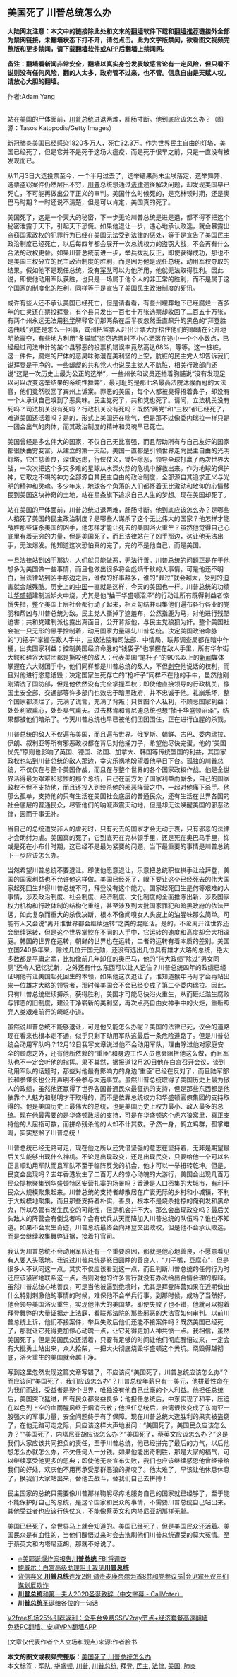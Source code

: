  <h2>美国死了 川普总统怎么办</h2> <p class="notice"><b>大陆网友注意：本文中的链接除此处和文末的<a href="https://github.com/bannedbook/fanqiang" >翻墙</a>软件下载和<a href="https://github.com/killgcd/justmysocks/blob/master/README.md">翻墙推荐</a>链接外全部为禁网链接，未翻墙状态下打不开，请勿点击。此为文字版禁闻，欲看图文视频完整版和更多禁闻，请下载<a href="https://github.com/bannedbook/fanqiang">翻墙软件或APP</a>后翻墙上禁闻网。</p><p>备注：翻墙看新闻非常安全，翻墙以真实身份发表敏感言论有一定风险，但只看不说则没有任何风险，翻的人太多，政府管不过来，也不管。信息自由是天赋人权，请放心大胆的翻墙。</b></p>  <div class="entry"> <p>作者:Adam Yang</p> <p><br /> 站在<a href="https://www.bannedbook.org/bnews/tag/%e7%be%8e%e5%9b%bd/" class="st_tag internal_tag" rel="tag" title="标签 美国 下的日志">美国</a>的尸体面前，<a href="https://www.bannedbook.org/bnews/tag/%E5%B7%9D%E6%99%AE%E6%80%BB%E7%BB%9F/" class="st_tag internal_tag" rel="tag" title="标签 川普总统 下的日志">川普总统</a>进退两难，肝肠寸断。他到底应该怎么办？（图源：Tasos Katopodis/Getty Images） </p> <p> 新冠<a href="https://www.bannedbook.org/bnews/tag/%e8%82%ba%e7%82%8e/" class="st_tag internal_tag" rel="tag" title="标签 肺炎 下的日志">肺炎</a>美国已经感染1820多万人，死亡32.3万。作为世界<a href="https://www.bannedbook.org/bnews/tag/%e6%b0%91%e4%b8%bb/" class="st_tag internal_tag" rel="tag" title="标签 民主 下的日志">民主</a>自由的灯塔，美国已经死了，但是它并不是死于这场大瘟疫，而是死于很早之前，只是一直没有被发现而已。 </p> <p>从11月3日大选投票至今，一个半月过去了，选举结果尚未尘埃落定，选举舞弊、选票盗窃案件仍然层出不穷，<a href="https://www.bannedbook.org/bnews/tag/%e5%b7%9d%e6%99%ae/" class="st_tag internal_tag" rel="tag" title="标签 川普 下的日志">川普</a>总统想通过<a href="https://www.bannedbook.org/bnews/tag/%e6%b3%95%e5%be%8b/" class="st_tag internal_tag" rel="tag" title="标签 法律 下的日志">法律</a>途径解决问题，却发现美国早已死亡，不可能再做出公平正义的审判。美国什么时候死的，是克林顿时期，还是奥巴马时期？一时还说不清楚，但是可以肯定，美国真的死了。 </p>  <p>美国死了，这是一个天大的秘密，下一步无论川普总统是进是退，都不得不把这个秘密泄露于天下，引起天下恐慌。如果他退让一步，违心地承认败选，就会暴露出盗窃国家政权的犯罪行为已经在美国无法受到法律的惩处，等于是宣告了美国民主政治制度已经死亡，以后每四年都会展开一次总统权力的盗窃大战，不会再有什么合法的政权更替。如果川普总统前进一步，举兵拨乱反正，即使获得成功，那也不是美国三权分立的民主政治制度的胜利，而是因为他是现任总统，动用军权夺取的结果。假如他不是现任总统，没有<a href="https://www.bannedbook.org/bnews/tag/%E5%86%9B%E9%98%9F/" class="st_tag internal_tag" rel="tag" title="标签 军队 下的日志">军队</a>可以为他所用，他就无法取得胜利。因此说，即使他动用军队获胜，也只是一场属于他个人的非正常的胜利，而不是属于这个国家的制度化的胜利，同样等于是宣告了美国民主政治制度的死讯。 </p> <p>或许有些人还不承认美国已经死亡，但是请看看，有些州埋葬地下已经腐烂一百多年的亡灵还在票投<a href="https://www.bannedbook.org/bnews/tag/%e6%8b%9c%e7%99%bb/" class="st_tag internal_tag" rel="tag" title="标签 拜登 下的日志">拜登</a>，有个县只发出一百七十万张选票却收回了二百五十万张，有两个州永远无法用<span class='wp_keywordlink'><a href="https://www.bannedbook.org/forum11/topic309.html" title="禁片：“科学”的棍子" target="_blank">科学</a></span>解释它们那两条在后半夜忽然垂直飙升的黑色的“拜登胜选曲线”到底是怎么一回事，宾州把监票人赶出计票大厅捂住他们的眼睛在公开地明抢豪夺，有些地方利用“多猫腻”盗窃选票时不小心洒落在途中一个个小数点，已经经过司法审计的某个县邪恶的投票机错误率竟然高达68%，等等。这一桩桩，这一件件，腐烂的尸体的恶臭味弥漫在美利坚的上空，肮脏的民主党人却告诉我们说拜登是干净的，一些龌龊的共和党人也说民主党人不肮脏，相关行政部门还说“这是一次历史上最为公正的选举”，一些州长和议员还拍着胸脯说“没有发现足以可以改变选举结果的系统性舞弊”，最可耻的是那七名最高法院沐猴而冠的大法官，他们竟然驳回了宾州上诉案。罪恶的美国，每个人都被臭得捂着鼻子，却没有一个人承认自己嗅到了恶臭味。民主党死了，共和党也死了。请问，立法机关没有死吗？司法机关没有死吗？行政机关没有死吗？既然“两党”和“三权”都已经死了，难道美国还活着吗？是的，形式上美国还在喘气，但是那不过像委内瑞拉一样只是一团会出气的肉体，而其政治制度的精神和灵魂早已死亡。 </p> <p>美国曾经是多么伟大的国家，不仅自己无比富强，而且帮助所有与自己友好的国家都很快由穷变富。从建立的第一天起，美国一直都是引领世界走向民主自由的光明灯塔，它仁慈善良，深谋远虑，行侠仗义，锄奸除恶，领导全球打赢了两次世界大战，一次次把这个多灾多难的星球从水深火热的危机中解救出来。作为地球的保护神，它取之不竭的神力全部源自其民主自由的政治制度，全部源自其追求正义与光明的精神和灵魂。多少年来，地球各个角落的人们都怀着无比激动和敬仰的心情移民到美国这块神奇的土地，站在星条旗下追求自己人生的梦想。现在美国却死了。 </p> <p>站在美国的尸体面前，川普总统进退两难，肝肠寸断。他到底应该怎么办？是哪些人掐死了美国的民主政治制度？是哪些人谋杀了这个无比伟大的国家？他怎样才能战胜那些谋杀美国的凶手，他怎样才能让死去的美国浴火重生？虽然他觉得自己心底里有着无穷的力量，但是美国死了，而且法律站在了凶手那边，这让他无法出手，无法爆发。他知道这次恐怕真的完了，完的不是他自己，而是美国。 </p>  <p>一旦法律站到凶手那边，人们就只能做恶，无法行善。川普总统的问题正是在于他想多为美国做一些事情，而且也做出很多将会彪炳千秋的大事情。可是他还不明白，当法律站到凶手那边之后，谁做的好事越多，谁的“罪过”就会越大，受到的迫害就会越残酷。历史上的<span class='wp_keywordlink_affiliate'><a href="https://www.bannedbook.org/" title="中国" target="_blank">中国</a></span>一直就是这样，今天的美国也一样。川普总统的功绩让<a href="https://www.bannedbook.org/bnews/tag/%e5%8d%8e%e7%9b%9b%e9%a1%bf/" class="st_tag internal_tag" rel="tag" title="标签 华盛顿 下的日志">华盛顿</a>建制派妒火中烧，尤其是他“抽干华盛顿沼泽”的行动让所有既得利益者惊慌失措，整个美国上层社会都行动了起来，相互勾结并纠集他们遍布各行各业的党羽和帮凶与川普总统为敌。民主党人撕掉了遮羞布，公然指鹿为马，对他进行残酷迫害；共和党建制派也露出真面目，公开背叛他，与民主党狼狈为奸。整个美国社会被一只无形的黑手控制着，动用国家力量碾轧川普总统。决定美国政治命脉的“刀把子”掌握在敌人手中，三级法院和司法部、中情局、联邦调查局都在暗中作梗，出卖国家利益；控制美国经济命脉的“钱袋子”也掌握在敌人手里，所有华尔街大鳄和硅谷大财团都是撕咬他的敌人；代表美国“笔杆子”的90%以上的<span class='wp_keywordlink_affiliate'><a href="https://www.bannedbook.org/" title="新闻">新闻</a></span>媒体掌握在六大财团手中，他们同样都是川普总统的敌人，不但<span class='wp_keywordlink'><a href="https://www.bannedbook.org/forum2/topic21.html" title="《剥夺》 黄建民 著" target="_blank">剥夺</a></span>他说话的权利，而且对他进行恣意诋毁；决定国家生死存亡的“枪杆子”同样不在他的手中，虽然他刚刚清洗了国防部，但是他依然没有完全掌握军权；即使他直接领导的行政机关，像国土安全部、交通部等许多部门也效忠于暗黑政府，并不忠诚于他。礼崩乐坏，整个国家都溃烂了，充满了谎言，充满了背叛；只贪图个人私利，不顾忌国家利益；处处利欲熏心，处处臭气熏天。过去林肯和肯尼迪总统也想“抽干华盛顿沼泽”，结果都被他们暗杀了。今天川普总统也早已被他们团团围住，正在进行血腥的杀戮。 </p> <p>川普总统的敌人不仅遍布美国，而且遍布世界。俄罗斯、朝鲜、古巴、委内瑞拉、伊朗、叙利亚等所有邪恶政权都在背后对他捅刀子，希望他尽快完蛋。他的“美国优先”原则也影响了英国、德国、法国、加拿大、韩国等传统盟国的利益，其国家政权也站到川普总统的敌人那边，幸灾乐祸地盼望着他早日下台。孤独的川普总统，不仅仅在与整个美国作战，而且在与整个世界的各个国家政权作战。他是全世界活得最为艰难和悲惨的那个总统，自己在前方为了国家利益而厮杀，自己的国家政权不但不支持他，而且还投入到绞杀他的邪恶阵营之中，一起对他痛下杀手。他那么孤单，支持他的只有生活在美国社会底层的普通民众，还有生活在世界各国的社会底层的普通民众，尽管他们的呐喊声震天动地，但是却无法唤醒美国的邪恶法律，因而于事无补。 </p> <p>当自己的总统遭受非人的虐死时，只有死去的国家才会无动于衷，只有邪恶的法律才会助纣为虐。美国真的死了，它到底死在克林顿手里，还是死在奥巴马手里，抑或是死在小布什时期，这已经不是最为紧要的问题，当下最重要的事情是川普总统下一步应该怎么办。 </p> <p>当然希望川普总统不要退让。即使他愿意退让，乐意把总统职位拱手让给拜登，美国的国家利益也不允许他这样做。美国已经死了，眼下要让这个已经死去的伟大国家起死回生非得川普总统不可，拜登没有这个能力。国家起死回生是何等艰难的大事情，涉及政治制度、社会制度、经济制度、文化制度的全面推陈出新，涉及国家权力机构和行政体制的结构化重组，甚至涉及到大批国家罪犯和暗黑政府的依法严惩，如此复杂而重大的杀伐决断，根本不像闻嗅女人头皮上的油腥味那么简单。可能有人又会说“离开谁世界都会继续运转”之类的混账话。是的，不论离开谁世界还会继续运转，但是这个世界掌控在不同的人手中，它运转的速度和高度却会大相迳庭。韩国的世界在运转，朝鲜的世界也在运转，二者的运转有着本质的差别。美国立国240多年来，除过几位开国元勋，还没有选出几位具有雄才大略的总统，绝大多数都是平庸之辈，比如像前几年卸任的奥巴马，他的“伟大政绩”除过“男女同厕”还令人记忆犹新，之外还有什么东西可以让人记住？川普总统四年的政绩已经证明他有让美国起死回生的本领，如果他这次退让了，谁知道猴年马月才会再站出来一位雄才大略的领导者，那时候美国会不会已经变成了第二个委内瑞拉。因此，只有川普总统继续搏杀，获得胜利，美国才可能尽快浴火重生，从而砸烂滋生腐败与罪恶的旧制度，建设干净崭新的美利坚，再次点亮自由女神手中的火炬，重新照亮人类艰难前行的崎岖小道。 </p>  <p>虽然说川普总统不能够退让，可是他又能怎么办呢？美国的法律已死，议会的道路现在看来也根本走不通，似乎只剩下动用军队这最后一条危险道路了。但是川普总统会动用军队吗？12月12日我写文章说过他不会动用军队，理由除过他对家庭安全的顾虑之外，还有他所依赖的“重臣”和身边工作人员也会阻拦他这么做，而且军队也不一定会听他的指挥。果不其然，据报道12月20日他在白宫召开会议，谈到动用军队的话题时，那些对他最有影响力的身边“重臣”已经在反对了，而且陆军部长和参谋长也公开声明不会参与大选事宜。虽然川普总统取得了美国历史上最为傲人的政绩，虽然他还赢得了世界各国普通民众最狂热的支持，但是那些东西都是他依靠个人魅力和聪明才干取得的，而不是依靠总统权力和华盛顿官僚集团的支持取得的。他是美国历史上最伟大的总统，也是美国历史上权力最小、敌人最多的总统。现在他最需要的是华盛顿政坛的支持，可是在华盛顿这个虎穴狼窝里，真正支持他的人屈指可数，而拼命残杀他的人却不计其数。孑然一身，鹤立鸡群，孤掌难鸣，实实愁煞了川普总统！ </p> <p>川普总统已经无路可走，现在他之所以还凭借坚强的意志在坚持着，无非是期望最后关头能够出现什么神机。不论是出现政变，还是出现民变，只要给他一个可以名正言顺动用军队而且军队不至于临阵反戈的机会，他才可以一举扭转乾坤。但是，民变会出现吗？去年香港发生了二百万人的惊心动魄的大游行，美国会出现几百万民众提枪聚集到华盛顿特区安营扎寨的场景吗？香港是人口密集的大城市，有利于民众大规模聚集起来。川普总统的支持者却散居在广袤无际的乡村和小城镇，不利于大规模地聚集，而且那些支持者朴实，善良，根本不是烧杀抢掠的俺剃发和黑命鬼，所以尽管有发生民变的可能性，但是机会并不大。那么会出现政变吗？最后关头敌人的阵营会有倒戈者吗？会有伏兵从天而降加入川普总统的队伍吗？谁也不知道。如果不会发生奇迹，川普总统最终会向拜登交出政权，但是他不会承认败选，而是会继续收集舞弊证据，接着打官司。 </p> <p>我认为川普总统不会动用军队还有一个重要原因，那就是他心地善良，不愿意看见有人要人头落地。我说过川普总统是怒目圆睁的善良人，“刀子嘴，豆腐心”，但是很多人不认同这一点。其实不仅应该看到这一点，而且判断川普总统的任何行为时还应该紧密地联系这一点，否则对他的许多言行就没有办法给出合情合理的解释。虽然川普总统心地善良，可是当他被逼到绝境时，尤其是拜登阵营如果在近期做出什么特别刺激他的事情的时候，难保他不会举兵行事。到那时候，成功了当然好，他会领导美国浴火重生，实现他伟大的美国梦。即使失败了也不错，他就可以抱着拜登舞弊的大量证据走上法庭，看联邦法院的那些邪恶的大法官如何审判。以前川普总统上诉，他们不接案件，举兵失败后他们还能不接案件吗？既然美国已经死了，那就让它死得更加惊心动魄一点，让它死得更加人神共愤一点。我相信，虽然美国死了，但是美国民众还活着，只要有足够的时间让他们彻底醒悟过来，一定会有大批勇士站出来，众人拾柴，一把大火彻底烧毁华盛顿这个粪坑。烧毁得越彻底，浴火重生的美国就会越干净。 </p> <p>写到这里忽然发现这篇文章写错了，不应该问“美国死了，川普总统应该怎么办”？而应该问“美国死了，我们应该怎么办”？川普总统年薪只有一美元，他拼着性命在为我们而战，受益者是整个世界，唯独没有他自己丝毫的个人利益。他担任总统后，美国突飞猛进，所有民众都受益良多；他担任总统后，中东实现了和平，压迫在以色列上空的血雨腥风终于烟消云散；他担任总统后，台湾很快变成了东南亚一股强大的军事力量，安全问题终于有了保障。现在川普总统大选胜利的果实被盗窃了，在他无路可走之际，只应该这样大声地发问：“美国死了，美国民众应该怎么办？”“美国死了，内塔尼亚胡应该怎么办？“美国死了，蔡英文应该怎么办？”这是我们大家应该共同担负的责任，至于川普总统，他已经拼完了最后的力气，以后他想怎么办就怎么办，不欠任何人一分钱。如果他能出奇制胜，那是大家的福气，可以继续享受他更多的恩典；即使他无奈宣布失败，我们也应该继续感恩他曾经带给我们的好处，欢庆他不用再承受那群恶狼的撕咬了。他太难了，早该让他休息休息了，换我们大家站出来，替他去战斗，替我们自己去拼搏！ </p>  <p>民主国家的总统只需要像川普那样鞠躬尽瘁地服务自己的国家就已经够了，至于能不能保护好自己的总统，是这个国家和民众的事情，不需要川普总统自己站出来。其他受益者也应该行侠仗义，不能像蔡英文和内塔尼亚胡那样无耻。 </p> <p>美国已经死了，全世界马上就会知道的。美国已经死了，但是美国民众还活着。美国民众是有血性的，当他们醒悟过来时会去洗刷他们川普总统遭受的莫大冤情。至于蔡英文和内塔尼亚胡，那就不好说了。 </p> <ul class='op-related-articles' title='相关阅读'> <li><a href='https://www.bannedbook.org/bnews/bannedvideo/20201226/1455477.html' target='_blank'>🔥美耶诞爆炸案报告<b>川普总统</b> FBI将调查</a></li> <li><a href='https://www.bannedbook.org/bnews/comments/20201226/1455149.html' target='_blank'>鲍威尔：白宫高级助理阻止我见<b>川普总统</b></a></li> <li><a href='https://www.bannedbook.org/bnews/cnnews/20201226/1455145.html' target='_blank'>背信弃义 <b>川普总统</b>连发2炮 谴责麦康奈尔为首8共和党参议员|会见宾州议员们谋划反欺诈</a></li> <li><a href='https://www.bannedbook.org/bnews/bannedvideo/20201226/1455136.html' target='_blank'><b>川普总统</b>和第一夫人2020圣诞致辞（中文字幕 - CallVoter）</a></li> <li><a href='https://www.bannedbook.org/bnews/ccpdope/20201226/1455103.html' target='_blank'><b>川普总统</b>圣诞给各位的一句话</a></li> </ul> <p class="texttj"> <a href="https://www.bannedbook.org/forum23/topic22702.html" target="_blank">V2free机场25%引荐返利：全平台免费SS/V2ray节点+经济套餐高速翻墙</a><br/> <a href="https://github.com/bannedbook/fanqiang/wiki/%E7%A6%81%E9%97%BB%E7%BD%91%E5%AE%89%E5%8D%93%E7%BF%BB%E5%A2%99%E6%96%B0%E9%97%BBAPP" target="_blank">免费PC翻墙、安卓VPN翻墙APP</a></p><p> (文章仅代表作者个人立场和观点)来源:作者脸书</p><a name='sharetosocial'></a>       <div><b>本文的图文或视频完整版</b>：<a href='https://www.bannedbook.org/bnews/comments/20201227/1455718.html'>美国死了 川普总统怎么办</a></div>  </div><!--END ENTRY--> <div class="postfooter"> <div>本文标签：<a href="https://www.bannedbook.org/bnews/tag/%E5%86%9B%E9%98%9F/" rel="tag">军队</a>, <a href="https://www.bannedbook.org/bnews/tag/%e5%8d%8e%e7%9b%9b%e9%a1%bf/" rel="tag">华盛顿</a>, <a href="https://www.bannedbook.org/bnews/tag/%e5%b7%9d%e6%99%ae/" rel="tag">川普</a>, <a href="https://www.bannedbook.org/bnews/tag/%E5%B7%9D%E6%99%AE%E6%80%BB%E7%BB%9F/" rel="tag">川普总统</a>, <a href="https://www.bannedbook.org/bnews/tag/%e6%8b%9c%e7%99%bb/" rel="tag">拜登</a>, <a href="https://www.bannedbook.org/bnews/tag/%e6%b0%91%e4%b8%bb/" rel="tag">民主</a>, <a href="https://www.bannedbook.org/bnews/tag/%e6%b3%95%e5%be%8b/" rel="tag">法律</a>, <a href="https://www.bannedbook.org/bnews/tag/%e7%be%8e%e5%9b%bd/" rel="tag">美国</a>, <a href="https://www.bannedbook.org/bnews/tag/%e8%82%ba%e7%82%8e/" rel="tag">肺炎</a></div>  </div><!--END POSTFOOTER--> 